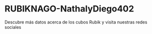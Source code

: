 # RUBIKNAGO-NathalyDiego402
Descubre más datos acerca de los cubos Rubik y visita nuestras redes sociales
